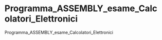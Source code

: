 # Programma_ASSEMBLY_esame_Calcolatori_Elettronici

Programma_ASSEMBLY_esame_Calcolatori_Elettronici

